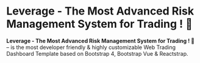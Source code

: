 # Leverage - The Most Advanced Risk Management System for Trading ! 👋

**Leverage - The Most Advanced Risk Management System for Trading ! 👋** – is the most developer friendly & highly customizable Web Trading Dashboard Template based on Bootstrap 4, Bootstrap Vue & Reactstrap.
